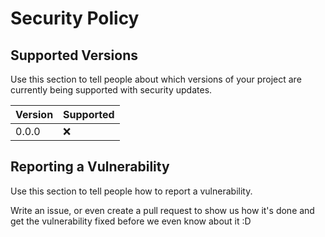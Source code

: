 # Security Policy

## Supported Versions

Use this section to tell people about which versions of your project are
currently being supported with security updates.

| Version | Supported          |
| ------- | ------------------ |
| 0.0.0   | :x: |

## Reporting a Vulnerability

Use this section to tell people how to report a vulnerability.

Write an issue, or even create a pull request to show us how it's done and get the vulnerability fixed before we even know about it :D
